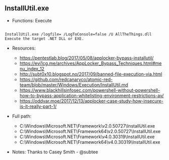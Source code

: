 ## InstallUtil.exe
* Functions: Execute
```

InstallUtil.exe /logfile= /LogToConsole=false /U AllTheThings.dll
Execute the target .NET DLL or EXE.
```
   
* Resources:   
  * https://pentestlab.blog/2017/05/08/applocker-bypass-installutil/
  * https://evi1cg.me/archives/AppLocker_Bypass_Techniques.html#menu_index_12
  * http://subt0x10.blogspot.no/2017/09/banned-file-execution-via.html
  * https://github.com/redcanaryco/atomic-red-team/blob/master/Windows/Execution/InstallUtil.md
  * https://www.blackhillsinfosec.com/powershell-without-powershell-how-to-bypass-application-whitelisting-environment-restrictions-av/
  * https://oddvar.moe/2017/12/13/applocker-case-study-how-insecure-is-it-really-part-1/
   
* Full path:   
  * C:\Windows\Microsoft.NET\Framework\v2.0.50727\InstallUtil.exe
  * C:\Windows\Microsoft.NET\Framework64\v2.0.50727\InstallUtil.exe
  * C:\Windows\Microsoft.NET\Framework\v4.0.30319\InstallUtil.exe
  * C:\Windows\Microsoft.NET\Framework64\v4.0.30319\InstallUtil.exe
   
* Notes: Thanks to Casey Smith - @subtee  
   
